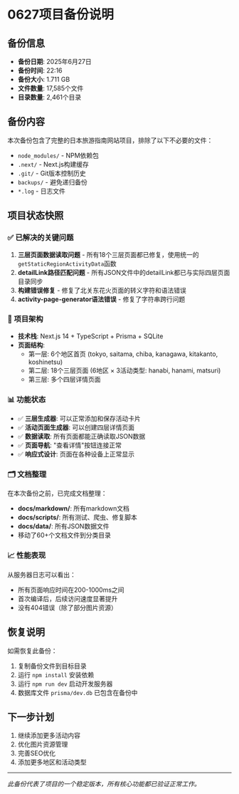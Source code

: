 # 0627项目备份说明

## 备份信息
- **备份日期**: 2025年6月27日
- **备份时间**: 22:16
- **备份大小**: 1.711 GB
- **文件数量**: 17,585个文件
- **目录数量**: 2,461个目录

## 备份内容
本次备份包含了完整的日本旅游指南网站项目，排除了以下不必要的文件：
- `node_modules/` - NPM依赖包
- `.next/` - Next.js构建缓存
- `.git/` - Git版本控制历史
- `backups/` - 避免递归备份
- `*.log` - 日志文件

## 项目状态快照

### ✅ 已解决的关键问题
1. **三层页面数据读取问题** - 所有18个三层页面都已修复，使用统一的`getStaticRegionActivityData`函数
2. **detailLink路径匹配问题** - 所有JSON文件中的detailLink都已与实际四层页面目录同步
3. **构建错误修复** - 修复了北关东花火页面的转义字符和语法错误
4. **activity-page-generator语法错误** - 修复了字符串跨行问题

### 🎯 项目架构
- **技术栈**: Next.js 14 + TypeScript + Prisma + SQLite
- **页面结构**: 
  - 第一层: 6个地区首页 (tokyo, saitama, chiba, kanagawa, kitakanto, koshinetsu)
  - 第二层: 18个三层页面 (6地区 × 3活动类型: hanabi, hanami, matsuri)
  - 第三层: 多个四层详情页面

### 📊 功能状态
- ✅ **三层生成器**: 可以正常添加和保存活动卡片
- ✅ **活动页面生成器**: 可以创建四层详情页面
- ✅ **数据读取**: 所有页面都能正确读取JSON数据
- ✅ **页面导航**: "查看详情"按钮连接正常
- ✅ **响应式设计**: 页面在各种设备上正常显示

### 🗂️ 文档整理
在本次备份之前，已完成文档整理：
- **docs/markdown/**: 所有markdown文档
- **docs/scripts/**: 所有测试、爬虫、修复脚本
- **docs/data/**: 所有JSON数据文件
- 移动了60+个文档文件到分类目录

### 📈 性能表现
从服务器日志可以看出：
- 所有页面响应时间在200-1000ms之间
- 首次编译后，后续访问速度显著提升
- 没有404错误（除了部分图片资源）

## 恢复说明
如需恢复此备份：
1. 复制备份文件到目标目录
2. 运行 `npm install` 安装依赖
3. 运行 `npm run dev` 启动开发服务器
4. 数据库文件 `prisma/dev.db` 已包含在备份中

## 下一步计划
1. 继续添加更多活动内容
2. 优化图片资源管理
3. 完善SEO优化
4. 添加更多地区和活动类型

---
*此备份代表了项目的一个稳定版本，所有核心功能都已验证正常工作。* 